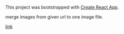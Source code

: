 This project was bootstrapped with [Create React App](https://github.com/facebook/create-react-app).

merge images from given url to one image file.

[link](https://imagemerger.abex.dev)
